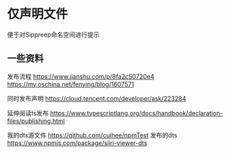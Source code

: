 # 仅声明文件

便于对Sippreep命名空间进行提示

## 一些资料

发布流程
<https://www.jianshu.com/p/8fa2c50720e4>  
<https://my.oschina.net/fenying/blog/1607571>

同时发布声明
<https://cloud.tencent.com/developer/ask/223284>

延伸阅读ts发布
<https://www.typescriptlang.org/docs/handbook/declaration-files/publishing.html>

我的dts源文件 <https://github.com/cuihee/npmTest>
发布的dts <https://www.npmjs.com/package/siiri-viewer-dts>
